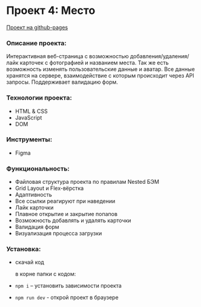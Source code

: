 # Проект 4: Место

[Проект на github-pages](https://masharakitskaya.github.io/mesto/)

### Описание проекта:
Интерактивная веб-страница с возможностью добавления/удаления/лайк карточек с фотографией и названием места. Так же есть возможность изменять пользовательские данные и аватар. Все данные хранятся на сервере, взаимодействие с которым происходит через API запросы. Поддерживает валидацию форм.

### Технологии проекта:
* HTML & CSS
* JavaScript
* DOM

### Инструменты:
* Figma

### Функциональность:
* Файловая структура проекта по правилам Nested БЭМ
* Grid Layout и Flex-вёрстка
* Адаптивность 
* Все ссылки реагируют при наведении
* Лайк карточки
* Плавное открытие и закрытие попапов
* Возможность добавлять и удалять карточки
* Валидация форм
* Визуализация процесса загрузки

### Установка:
* скачай код

   в корне папки с кодом:
* `npm i` – установить зависимости проекта 
* `npm run dev` - открой проект в браузере
